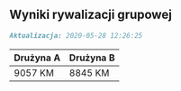 ## Wyniki rywalizacji grupowej

```markdown
Aktualizacja: 2020-05-28 12:26:25
```

Drużyna A | Drużyna B
------------ | -------------
 9057 KM | 8845 KM